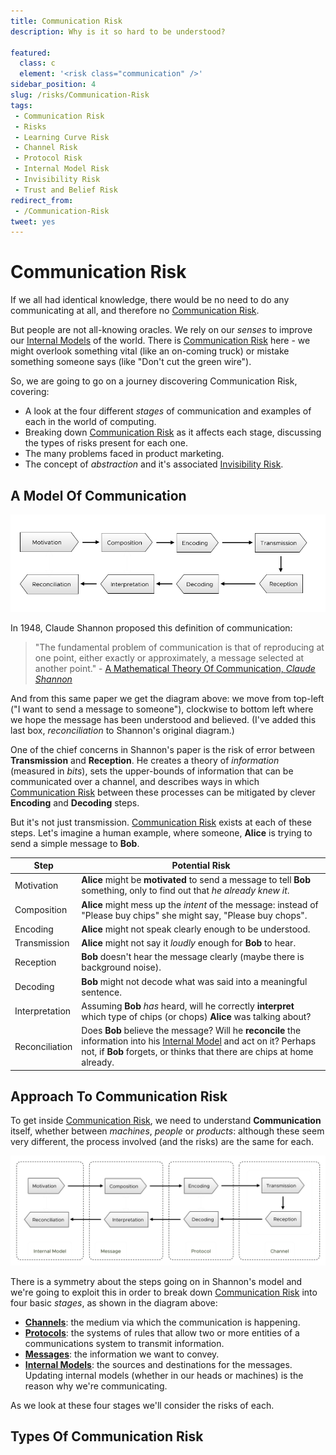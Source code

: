```yaml
---
title: Communication Risk
description: Why is it so hard to be understood?

featured: 
  class: c
  element: '<risk class="communication" />'
sidebar_position: 4
slug: /risks/Communication-Risk
tags:
 - Communication Risk
 - Risks
 - Learning Curve Risk
 - Channel Risk
 - Protocol Risk
 - Internal Model Risk
 - Invisibility Risk
 - Trust and Belief Risk
redirect_from: 
 - /Communication-Risk
tweet: yes
---
```


<RiskIntro fm={frontMatter} />


# Communication Risk

If we all had identical knowledge, there would be no need to do any communicating at all, and therefore no [Communication Risk](Communication-Risk.md).  

But people are not all-knowing oracles.  We rely on our _senses_ to improve our [Internal Models](../thinking/Glossary.md#internal-model) of the world. There is [Communication Risk](Communication-Risk.md) here - we might overlook something vital (like an on-coming truck) or mistake something someone says (like "Don't cut the green wire").  

So, we are going to go on a journey discovering Communication Risk, covering:

- A look at the four different _stages_ of communication and examples of each in the world of computing.
- Breaking down [Communication Risk](Communication-Risk.md) as it affects each stage, discussing the types of risks present for each one.
- The many problems faced in product marketing.
- The concept of _abstraction_ and it's associated [Invisibility Risk](#invisibility-risk). 

## A Model Of Communication

![Shannon's Communication Model](/img/generated/risks/communication/communication_1.png)

In 1948, Claude Shannon proposed this definition of communication:

> "The fundamental problem of communication is that of reproducing at one point, either exactly or approximately, a message selected at another point." - [A Mathematical Theory Of Communication, _Claude Shannon_](https://en.wikipedia.org/wiki/A_Mathematical_Theory_of_Communication)  

And from this same paper we get the diagram above:  we move from top-left ("I want to send a message to someone"), clockwise to bottom left where we hope the message has been understood and believed.  (I've added this last box, _reconciliation_ to Shannon's original diagram.)

One of the chief concerns in Shannon's paper is the risk of error between **Transmission** and **Reception**.  He creates a theory of _information_ (measured in _bits_), sets the upper-bounds of information that can be communicated over a channel, and describes ways in which [Communication Risk](Communication-Risk.md) between these processes can be mitigated by clever **Encoding** and **Decoding** steps.

But it's not just transmission.  [Communication Risk](Communication-Risk.md) exists at each of these steps.  Let's imagine a human example, where someone, **Alice** is trying to send a simple message to **Bob**.

|Step                  |Potential Risk                                           |
|----------------------|---------------------------------------------------------|
|Motivation            | **Alice** might be **motivated** to send a message to tell **Bob** something, only to find out that _he already knew it_. |
|Composition           | **Alice** might mess up the _intent_ of the message: instead of "Please buy chips" she might say, "Please buy chops". |
|Encoding              | **Alice** might not speak clearly enough to be understood. |
|Transmission          | **Alice** might not say it _loudly_ enough for **Bob** to hear. | 
|Reception             | **Bob** doesn't hear the message clearly (maybe there is background noise). |
|Decoding              | **Bob** might not decode what was said into a meaningful sentence. |
|Interpretation        | Assuming **Bob** _has_ heard, will he correctly **interpret**  which type of chips (or chops) **Alice** was talking about? |
|Reconciliation        | Does **Bob** believe the message?  Will he **reconcile** the information into his [Internal Model](../thinking/Glossary.md#internal-model) and act on it?  Perhaps not, if **Bob** forgets, or thinks that there are chips at home already.|

## Approach To Communication Risk

To get inside [Communication Risk](Communication-Risk.md), we need to understand **Communication** itself, whether between _machines_, _people_ or _products_:  although these seem very different, the process involved (and the risks) are the same for each.  

![Communication Risk, broken into four areas](/img/generated/risks/communication/communication_2.png)

There is a symmetry about the steps going on in Shannon's model and we're going to exploit this in order to break down [Communication Risk](Communication-Risk.md) into four basic _stages_, as shown in the diagram above: 

 - **[Channels](https://en.wikipedia.org/wiki/Communication_channel)**: the medium via which the communication is happening.
 - **[Protocols](https://en.wikipedia.org/wiki/Communication_protocol)**:  the systems of rules that allow two or more entities of a communications system to transmit information.
 - **[Messages](https://en.wikipedia.org/wiki/Message)**: the information we want to convey.
 - **[Internal Models](../thinking/Glossary.md#internal-model)**: the sources and destinations for the messages.  Updating internal models (whether in our heads or machines) is the reason why we're communicating.
 
As we look at these four stages we'll consider the risks of each.

## Types Of Communication Risk

<TagList tag="Communication Risk" filter="risks/Communication-Risks" /> 


